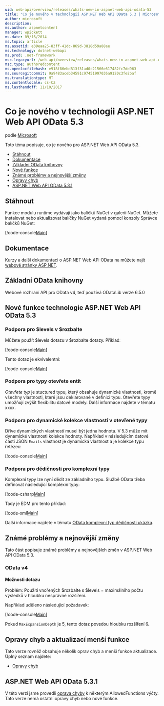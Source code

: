 ```yaml
---
uid: web-api/overview/releases/whats-new-in-aspnet-web-api-odata-53
title: "Co je nového v technologii ASP.NET Web API OData 5.3 | Microsoft Docs"
author: microsoft
description: 
ms.author: aspnetcontent
manager: wpickett
ms.date: 09/16/2014
ms.topic: article
ms.assetid: e39eaa25-83ff-41dc-869d-3818d59a88ae
ms.technology: dotnet-webapi
ms.prod: .net-framework
msc.legacyurl: /web-api/overview/releases/whats-new-in-aspnet-web-api-odata-53
msc.type: authoredcontent
ms.openlocfilehash: e918f86ebd813f31ad0c21566e617482fc7dd963
ms.sourcegitcommit: 9a9483aceb34591c97451997036a9120c3fe2baf
ms.translationtype: MT
ms.contentlocale: cs-CZ
ms.lasthandoff: 11/10/2017
---
```

<a name="whats-new-in-aspnet-web-api-odata-53"></a>Co je nového v technologii ASP.NET Web API OData 5.3
====================
podle [Microsoft](https://github.com/microsoft)

Toto téma popisuje, co je nového pro ASP.NET Web API OData 5.3.

- [Stáhnout](#download)
- [Dokumentace](#documentation)
- [Základní OData knihovny](#corelib)
- [Nové funkce](#newf)
- [Známé problémy a nejnovější změny](#known-issues)
- [Opravy chyb](#bug-fixes)
- [ASP.NET Web API OData 5.3.1](#OD)

<a id="download"></a>
## <a name="download"></a>Stáhnout

Funkce modulu runtime vydávají jako balíčků NuGet v galerii NuGet. Můžete instalovat nebo aktualizovat balíčky NuGet vydaná pomocí konzoly Správce balíčků NuGet:

[!code-console[Main](whats-new-in-aspnet-web-api-odata-53/samples/sample1.cmd)]

<a id="documentation"></a>
## <a name="documentation"></a>Dokumentace

Kurzy a další dokumentaci o ASP.NET Web API OData na můžete najít [webové stránky ASP.NET](../odata-support-in-aspnet-web-api/index.md).

<a id="corelib"></a>
## <a name="odata-core-libraries"></a>Základní OData knihovny

Webové rozhraní API pro OData v4, teď používá ODataLib verze 6.5.0

<a id="newf"></a>
## <a name="new-features-in-aspnet-web-api-odata-53"></a>Nové funkce technologie ASP.NET Web API OData 5.3

### <a name="support-for-levels-in-expand"></a>Podpora pro $levels v $rozbalte

Můžete použít $levels dotazu v $rozbalte dotazy. Příklad:

[!code-console[Main](whats-new-in-aspnet-web-api-odata-53/samples/sample2.cmd)]

Tento dotaz je ekvivalentní:

[!code-console[Main](whats-new-in-aspnet-web-api-odata-53/samples/sample3.cmd)]

<a id="open-entity-types"></a>
### <a name="support-for-open-entity-types"></a>Podpora pro typy otevřete entit

*Otevřete typ* je stuctured typu, který obsahuje dynamické vlastnosti, kromě všechny vlastnosti, které jsou deklarované v definici typu. Otevřete typy umožňují zvýšit flexibilitu datové modely. Další informace najdete v tématu xxxx.

### <a name="support-for-dynamic-collection-properties-in-open-types"></a>Podpora pro dynamické kolekce vlastností v otevřené typy

Dříve dynamických vlastností musel být jedna hodnota. V 5.3 může mít dynamické vlastnosti kolekce hodnoty. Například v následujícím datové části JSON `Emails` vlastnost je dynamická vlastnost a je kolekce typu řetězec:

[!code-console[Main](whats-new-in-aspnet-web-api-odata-53/samples/sample4.cmd)]

### <a name="support-for-inheritance-for-complex-types"></a>Podpora pro dědičnosti pro komplexní typy

Komplexní typy lze nyní dědit ze základního typu. Službě OData třeba definovat následující komplexní typy:

[!code-csharp[Main](whats-new-in-aspnet-web-api-odata-53/samples/sample5.cs)]

Tady je EDM pro tento příklad:

[!code-xml[Main](whats-new-in-aspnet-web-api-odata-53/samples/sample6.xml?highlight=8,15)]

Další informace najdete v tématu [OData komplexní typ dědičnosti ukázka](http://aspnet.codeplex.com/SourceControl/latest#Samples/WebApi/OData/v4/ODataComplexTypeInheritanceSample/ReadMe.txt).

<a id="known-issues"></a>
## <a name="known-issues-and-breaking-changes"></a>Známé problémy a nejnovější změny

Tato část popisuje známé problémy a nejnovějších změn v ASP.NET Web API OData 5.3.

### <a name="odata-v4"></a>OData v4

#### <a name="query-options"></a>Možnosti dotazu

Problém: Použití vnořených $rozbalte s $levels = maximálního počtu výsledků v hloubku nesprávné rozšíření.

Například uděleno následující požadavek:

[!code-console[Main](whats-new-in-aspnet-web-api-odata-53/samples/sample7.cmd)]

Pokud `MaxExpansionDepth` je 5, tento dotaz povedou hloubku rozšíření 6.

<a id="bug-fixes"></a>
## <a name="bug-fixes-and-minor-feature-updates"></a>Opravy chyb a aktualizací menší funkce

Tato verze rovněž obsahuje několik oprav chyb a menší funkce aktualizace. Úplný seznam najdete:

- [Opravy chyb](https://aspnetwebstack.codeplex.com/workitem/list/advanced?keyword=&status=All&type=All&priority=All&release=v5.3%20Beta&assignedTo=All&component=Web%20API|Web%20API%20OData&sortField=AssignedTo&sortDirection=Ascending&page=0&reasonClosed=Fixed)

<a id="OD"></a>
## <a name="aspnet-web-api-odata-531"></a>ASP.NET Web API OData 5.3.1

V této verzi jsme provedli [oprava chyby](https://aspnetwebstack.codeplex.com/workitem/list/advanced?keyword=&amp;status=All&amp;type=All&amp;priority=All&amp;release=v5.3.1%20Beta&amp;assignedTo=All&amp;component=Web%20API%20OData&amp;sortField=LastUpdatedDate&amp;sortDirection=Descending&amp;page=0&amp;reasonClosed=All) k některým AllowedFunctions výčty. Tato verze nemá ostatní opravy chyb nebo nové funkce.
